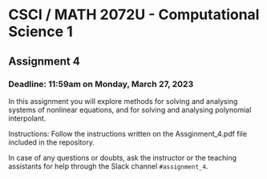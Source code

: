 # CSCI / MATH 2072U - Computational Science 1

## Assignment 4
### Deadline:  11:59am on Monday, March 27, 2023

In this assignment you will explore methods for solving and analysing systems of nonlinear equations, and for solving and analysing polynomial interpolant. 

Instructions:  Follow the instructions written on the Assginment_4.pdf file included in the repository.  

In case of any questions or doubts, ask the instructor or the teaching assistants for help through the Slack channel `#assignment_4`.

